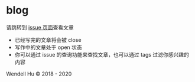 # blog

请跳转到 [issue 页面](https://github.com/wendellhu95/blog/issues?q=is%3Aissue+is%3Aclosed)查看文章

* 已经写完的文章将会被 close
* 写作中的文章处于 open 状态
* 你可以通过 issue 的查询功能来查找文章，也可以通过 tags 过滤你感兴趣的内容

Wendell Hu © 2018 - 2020
